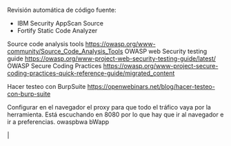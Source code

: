 Revisión automática de código fuente:
* IBM Security AppScan Source
* Fortify Static Code Analyzer

Source code analysis tools
https://owasp.org/www-community/Source_Code_Analysis_Tools
OWASP web Security testing guide
https://owasp.org/www-project-web-security-testing-guide/latest/
OWASP Secure Coding Practices
https://owasp.org/www-project-secure-coding-practices-quick-reference-guide/migrated_content

Hacer testeo con BurpSuite
https://openwebinars.net/blog/hacer-testeo-con-burp-suite

Configurar en el navegador el proxy para que todo el tráfico vaya por la herramienta. Está escuchando en 8080 por lo que hay que ir al navegador e ir a preferencias.
owaspbwa
bWapp

|